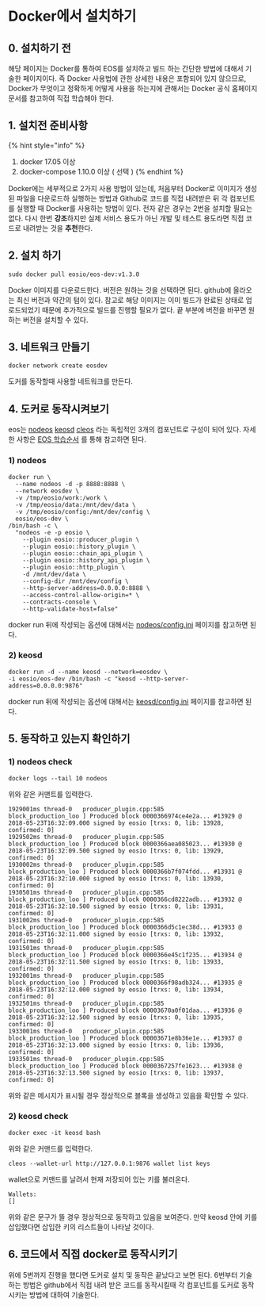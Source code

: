 # Docker에서 설치하기

## 0. 설치하기 전

해당 페이지는 Docker를 통하여 EOS를 설치하고 빌드 하는 간단한 방법에 대해서 기술한 페이지이다. 즉 Docker 사용법에 관한 상세한 내용은 포함되어 있지 않으므로, Docker가 무엇이고 정확하게 어떻게 사용을 하는지에 관해서는 Docker 공식 홈페이지 문서를 참고하여 직접 학습해야 한다.

## 1. 설치전 준비사항

{% hint style="info" %}
1. docker 17.05 이상
2. docker-compose 1.10.0 이상 \( 선택 \)
{% endhint %}

Docker에는 세부적으로 2가지 사용 방법이 있는데, 처음부터 Docker로 이미지가 생성된 파일을 다운로드하 실행하는 방법과 Github로 코드를 직접 내려받은 뒤 각 컴포넌트를 실행할 때 Docker를 사용하는 방법이 있다. 전자 같은 경우는 2번을 설치할 필요는 없다. 다시 한번 **강조**하지만 실제 서비스 용도가 아닌 개발 및 테스트 용도라면 직접 코드로 내려받는 것을 **추천**한다.

## 2. 설치 하기

```text
sudo docker pull eosio/eos-dev:v1.3.0
```

Docker 이미지를 다운로드한다. 버전은 원하는 것을 선택하면 된다. github에 올라오는 최신 버전과 약간의 텀이 있다. 참고로 해당 이미지는 이미 빌드가 완료된 상태로 업로드되었기 때문에 추가적으로 빌드를 진행할 필요가 없다. 끝 부분에 버전을 바꾸면 원하는 버전을 설치할 수 있다. 

## 3. 네트워크 만들기

```text
docker network create eosdev
```

도커를 동작할때 사용할 네트워크를 만든다.

## 4. 도커로 동작시켜보기

eos는 [nodeos](../../keywords/n/nodeos.md) [keosd](../../keywords/k/keosd.md) [cleos](../../keywords/c/cleos.md) 라는  독립적인 3개의 컴포넌트로 구성이 되어 있다. 자세한 사항은 [EOS 학습순서](../eos-study/) 를 통해 참고하면 된다.

### 1\) nodeos

```text
docker run \
  --name nodeos -d -p 8888:8888 \
  --network eosdev \
  -v /tmp/eosio/work:/work \
  -v /tmp/eosio/data:/mnt/dev/data \
  -v /tmp/eosio/config:/mnt/dev/config \
  eosio/eos-dev \
/bin/bash -c \
  "nodeos -e -p eosio \
    --plugin eosio::producer_plugin \
    --plugin eosio::history_plugin \
    --plugin eosio::chain_api_plugin \
    --plugin eosio::history_api_plugin \
    --plugin eosio::http_plugin \
    -d /mnt/dev/data \
    --config-dir /mnt/dev/config \
    --http-server-address=0.0.0.0:8888 \
    --access-control-allow-origin=* \
    --contracts-console \
    --http-validate-host=false"
```

docker run 뒤에 작성되는 옵션에 대해서는 [nodeos/config.ini](../../keywords/n/nodeos-config.ini.md) 페이지를 참고하면 된다.

### 2\) keosd

```text
docker run -d --name keosd --network=eosdev \
-i eosio/eos-dev /bin/bash -c "keosd --http-server-address=0.0.0.0:9876"
```

docker run 뒤에 작성되는 옵션에 대해서는 [keosd/config.ini](../../keywords/k/keosd-config.ini.md) 페이지를 참고하면 된다.

## 5. 동작하고 있는지 확인하기

### 1\) nodeos check

```text
docker logs --tail 10 nodeos
```

위와 같은 커맨트를 입력한다.

```text
1929001ms thread-0   producer_plugin.cpp:585       block_production_loo ] Produced block 0000366974ce4e2a... #13929 @ 2018-05-23T16:32:09.000 signed by eosio [trxs: 0, lib: 13928, confirmed: 0]
1929502ms thread-0   producer_plugin.cpp:585       block_production_loo ] Produced block 0000366aea085023... #13930 @ 2018-05-23T16:32:09.500 signed by eosio [trxs: 0, lib: 13929, confirmed: 0]
1930002ms thread-0   producer_plugin.cpp:585       block_production_loo ] Produced block 0000366b7f074fdd... #13931 @ 2018-05-23T16:32:10.000 signed by eosio [trxs: 0, lib: 13930, confirmed: 0]
1930501ms thread-0   producer_plugin.cpp:585       block_production_loo ] Produced block 0000366cd8222adb... #13932 @ 2018-05-23T16:32:10.500 signed by eosio [trxs: 0, lib: 13931, confirmed: 0]
1931002ms thread-0   producer_plugin.cpp:585       block_production_loo ] Produced block 0000366d5c1ec38d... #13933 @ 2018-05-23T16:32:11.000 signed by eosio [trxs: 0, lib: 13932, confirmed: 0]
1931501ms thread-0   producer_plugin.cpp:585       block_production_loo ] Produced block 0000366e45c1f235... #13934 @ 2018-05-23T16:32:11.500 signed by eosio [trxs: 0, lib: 13933, confirmed: 0]
1932001ms thread-0   producer_plugin.cpp:585       block_production_loo ] Produced block 0000366f98adb324... #13935 @ 2018-05-23T16:32:12.000 signed by eosio [trxs: 0, lib: 13934, confirmed: 0]
1932501ms thread-0   producer_plugin.cpp:585       block_production_loo ] Produced block 00003670a0f01daa... #13936 @ 2018-05-23T16:32:12.500 signed by eosio [trxs: 0, lib: 13935, confirmed: 0]
1933001ms thread-0   producer_plugin.cpp:585       block_production_loo ] Produced block 00003671e8b36e1e... #13937 @ 2018-05-23T16:32:13.000 signed by eosio [trxs: 0, lib: 13936, confirmed: 0]
1933501ms thread-0   producer_plugin.cpp:585       block_production_loo ] Produced block 0000367257fe1623... #13938 @ 2018-05-23T16:32:13.500 signed by eosio [trxs: 0, lib: 13937, confirmed: 0]
```

위와 같은 메시지가 표시될 경우 정상적으로 블록을 생성하고 있음을 확인할 수 있다.

### 2\) keosd check

```text
docker exec -it keosd bash
```

위와 같은 커맨드를 입력한다.

```text
cleos --wallet-url http://127.0.0.1:9876 wallet list keys
```

wallet으로 커맨드를 날려서 현재 저장되어 있는 키를 불러온다.

```text
Wallets:
[]
```

위와 같은 문구가 뜰 경우 정상적으로 동작하고 있음을 보여준다. 만약 keosd 안에 키를 삽입했다면 삽입한 키의 리스트들이 나타날 것이다.

## 6. 코드에서 직접 docker로 동작시키기

위에 5번까지 진행을 했다면 도커로 설치 및 동작은 끝났다고 보면 된다. 6번부터 기술하는 방법은 github에서 직접 내려 받은 코드를 동작시킬때 각 컴포넌트를 도커로 동작시키는 방법에 대하여 기술한다.



